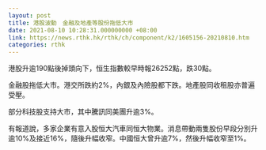 ```yaml
---
layout: post
title: 港股波動　金融及地產等股份拖低大市
date: 2021-08-10 10:28:31.000000000 +08:00
link: https://news.rthk.hk/rthk/ch/component/k2/1605156-20210810.htm
categories: rthk
---
```


港股升逾190點後掉頭向下，恒生指數較早時報26252點，跌30點。

金融股拖低大市。港交所跌約2%，內銀及內險股都下跌。地產股同收租股亦普遍受壓。

部分科技股支持大市，其中騰訊同美團升逾3%。

有報道說，多家企業有意入股恒大汽車同恒大物業。消息帶動兩隻股份早段分別升逾10%及接近16%，隨後升幅收窄。中國恒大曾升逾7%，然後升幅收窄至1%。
